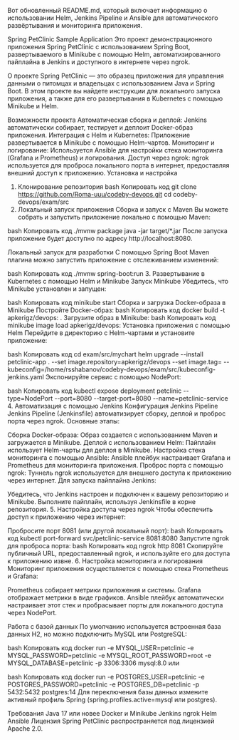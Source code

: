 
Вот обновленный README.md, который включает информацию о использовании Helm, Jenkins Pipeline и Ansible для автоматического развёртывания и мониторинга приложения.

Spring PetClinic Sample Application
Это проект демонстрационного приложения Spring PetClinic с использованием Spring Boot, развертываемого в Minikube с помощью Helm, автоматизированного пайплайна в Jenkins и доступного в интернете через ngrok.

О проекте
Spring PetClinic — это образец приложения для управления данными о питомцах и владельцах с использованием Java и Spring Boot. В этом проекте вы найдете инструкции для локального запуска приложения, а также для его развертывания в Kubernetes с помощью Minikube и Helm.

Возможности проекта
Автоматическая сборка и деплой: Jenkins автоматически собирает, тестирует и деплоит Docker-образ приложения.
Интеграция с Helm и Kubernetes: Приложение развертывается в Minikube с помощью Helm-чартов.
Мониторинг и логирование: Используется Ansible для настройки стека мониторинга (Grafana и Prometheus) и логирования.
Доступ через ngrok: ngrok используется для проброса локального порта в интернет, предоставляя внешний доступ к приложению.
Установка и настройка
1. Клонирование репозитория
bash
Копировать код
git clone https://github.com/Roma-uuu/codeby-devops.git
cd codeby-devops/exam/src
2. Локальный запуск приложения
Сборка и запуск с Maven
Вы можете собрать и запустить приложение локально с помощью Maven:

bash
Копировать код
./mvnw package
java -jar target/*.jar
После запуска приложение будет доступно по адресу http://localhost:8080.

Локальный запуск для разработки
С помощью Spring Boot Maven плагина можно запустить приложение с отслеживанием изменений:

bash
Копировать код
./mvnw spring-boot:run
3. Развертывание в Kubernetes с помощью Helm и Minikube
Запуск Minikube
Убедитесь, что Minikube установлен и запущен:

bash
Копировать код
minikube start
Сборка и загрузка Docker-образа в Minikube
Постройте Docker-образ:
bash
Копировать код
docker build -t apkerigz/devops:<appVersion> .
Загрузите образ в Minikube:
bash
Копировать код
minikube image load apkerigz/devops:<appVersion>
Установка приложения с помощью Helm
Перейдите в директорию с Helm-чартами и установите приложение:

bash
Копировать код
cd exam/src/mychart
helm upgrade --install petclinic-app . --set image.repository=apkerigz/devops --set image.tag=<appVersion> --kubeconfig=/home/rsshabanov/codeby-devops/exam/src/kubeconfig-jenkins.yaml
Экспонируйте сервис с помощью NodePort:

bash
Копировать код
kubectl expose deployment petclinic --type=NodePort --port=8080 --target-port=8080 --name=petclinic-service
4. Автоматизация с помощью Jenkins
Конфигурация Jenkins Pipeline
Jenkins Pipeline (Jenkinsfile) автоматизирует сборку, деплой и проброс порта через ngrok. Основные этапы:

Сборка Docker-образа: Образ создается с использованием Maven и загружается в Minikube.
Деплой с использованием Helm: Пайплайн использует Helm-чарты для деплоя в Minikube.
Настройка стека мониторинга с помощью Ansible: Ansible плейбук настраивает Grafana и Prometheus для мониторинга приложения.
Проброс порта с помощью ngrok: Туннель ngrok используется для внешнего доступа к приложению через интернет.
Для запуска пайплайна Jenkins:

Убедитесь, что Jenkins настроен и подключен к вашему репозиторию и Minikube.
Выполните пайплайн, используя Jenkinsfile в корне репозитория.
5. Настройка доступа через ngrok
Чтобы обеспечить доступ к приложению через интернет:

Пробросите порт 8081 (или другой локальный порт):
bash
Копировать код
kubectl port-forward svc/petclinic-service 8081:8080
Запустите ngrok для проброса порта:
bash
Копировать код
ngrok http 8081
Скопируйте публичный URL, предоставленный ngrok, и используйте его для доступа к приложению извне.
6. Настройка мониторинга и логирования
Мониторинг приложения осуществляется с помощью стека Prometheus и Grafana:

Prometheus собирает метрики приложения и системы.
Grafana отображает метрики в виде графиков.
Ansible плейбук автоматически настраивает этот стек и пробрасывает порты для локального доступа через NodePort.

Работа с базой данных
По умолчанию используется встроенная база данных H2, но можно подключить MySQL или PostgreSQL:

bash
Копировать код
docker run -e MYSQL_USER=petclinic -e MYSQL_PASSWORD=petclinic -e MYSQL_ROOT_PASSWORD=root -e MYSQL_DATABASE=petclinic -p 3306:3306 mysql:8.0
или

bash
Копировать код
docker run -e POSTGRES_USER=petclinic -e POSTGRES_PASSWORD=petclinic -e POSTGRES_DB=petclinic -p 5432:5432 postgres:14
Для переключения базы данных измените активный профиль Spring (spring.profiles.active=mysql или postgres).

Требования
Java 17 или новее
Docker и Minikube
Jenkins
ngrok
Helm
Ansible
Лицензия
Spring PetClinic распространяется под лицензией Apache 2.0.